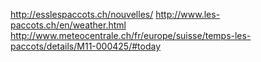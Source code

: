 http://esslespaccots.ch/nouvelles/
http://www.les-paccots.ch/en/weather.html
http://www.meteocentrale.ch/fr/europe/suisse/temps-les-paccots/details/M11-000425/#today
